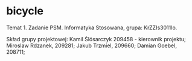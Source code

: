 # bicycle
Temat 1. Zadanie PSM. Informatyka Stosowana, grupa: KrZZIs3011Io.

Skład grupy projektowej: 
Kamil Ślósarczyk 209458 - kierownik projektu; 
Miroslaw Rdzanek, 209281;
Jakub Trzmiel, 209660;
Damian Goebel, 208711;
